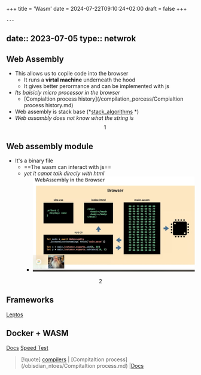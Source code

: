 +++
title = 'Wasm'
date = 2024-07-22T09:10:24+02:00
draft = false
+++

    ---
date:: 2023-07-05
type:: netwrok
---
## Web Assembly 
- This allows us to copile code into the browser 
	- It runs a **virtal machine** underneath the hood 
	- It gives better perormance and can be implemented with js 
-  *Its baisicly micro processor in the browser*
	- [Compialtion process history](/compilation_porcess/Compialtion process history.md)
- Web assembly  is stack base (*[stack_algorithms](/Algorithms/stack_algorithms.md) *)
- *Web assambly does not know what the string is*
$$1$$
## Web assembly module 
- It's a binary file 
  - ==The wasm can interact with js==
  - *yet it canot talk direcly with html*
	- ![WebAssamblyBrowser_visual.png](/static/WebAssamblyBrowser_visual.png)


$$2$$
## Frameworks
[Leptos](https://leptos-rs.github.io/leptos/view/01_basic_component.html)

## Docker + WASM 
[Docs](https://www.youtube.com/watch?v=7553XZ0T6pM)
[Speed Test](https://youtu.be/4KtotxNAwME)


>[!quote] [compilers](/obisdian_ntoes/compilers.md) | [Compitaltion process](/obisdian_ntoes/Compitaltion process.md) |[Docs](https://www.youtube.com/watch?v=3sU557ZKjUs)

